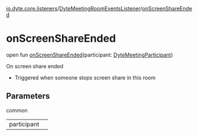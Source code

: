 [io.dyte.core.listeners](../index.md)/[DyteMeetingRoomEventsListener](index.md)/[onScreenShareEnded](on-screen-share-ended.md)

# onScreenShareEnded


open fun [onScreenShareEnded](on-screen-share-ended.md)(participant: [DyteMeetingParticipant](../../com.dyte.mobilecorekmm.models/-dyte-meeting-participant/index.md))

On screen share ended

- 
   Triggered when someone stops screen share in this room

## Parameters

common

| | |
|---|---|
| participant |  |
